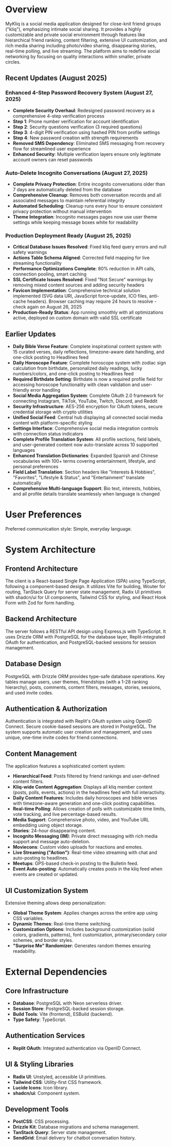 # Overview

MyKliq is a social media application designed for close-knit friend groups ("kliq"), emphasizing intimate social sharing. It provides a highly customizable and private social environment through features like hierarchical friend ranking, content filtering, extensive UI customization, and rich media sharing including photo/video sharing, disappearing stories, real-time polling, and live streaming. The platform aims to redefine social networking by focusing on quality interactions within smaller, private circles.

## Recent Updates (August 2025)

### **Enhanced 4-Step Password Recovery System (August 27, 2025)**
- **Complete Security Overhaul**: Redesigned password recovery as a comprehensive 4-step verification process
- **Step 1**: Phone number verification for account identification
- **Step 2**: Security questions verification (3 required questions)
- **Step 3**: 4-digit PIN verification using hashed PIN from profile settings
- **Step 4**: New password creation with strength requirements
- **Removed SMS Dependency**: Eliminated SMS messaging from recovery flow for streamlined user experience
- **Enhanced Security**: Multiple verification layers ensure only legitimate account owners can reset passwords

### **Auto-Delete Incognito Conversations (August 27, 2025)**
- **Complete Privacy Protection**: Entire incognito conversations older than 7 days are automatically deleted from the database
- **Comprehensive Cleanup**: Removes both conversation records and all associated messages to maintain referential integrity
- **Automated Scheduling**: Cleanup runs every hour to ensure consistent privacy protection without manual intervention
- **Theme Integration**: Incognito messages pages now use user theme settings while keeping message boxes white for readability

### **Production Deployment Ready (August 25, 2025)**
- **Critical Database Issues Resolved**: Fixed kliq feed query errors and null safety warnings
- **Actions Table Schema Aligned**: Corrected field mapping for live streaming functionality
- **Performance Optimizations Complete**: 80% reduction in API calls, connection pooling, smart caching
- **SSL Certificate Issues Resolved**: Fixed "Not Secure" warnings by removing mixed content sources and adding security headers
- **Favicon Implementation**: Comprehensive technical solution implemented (SVG data URI, JavaScript force-update, ICO files, anti-cache headers). Browser caching may require 24 hours to resolve - check again on August 26, 2025
- **Production-Ready Status**: App running smoothly with all optimizations active, deployed on custom domain with valid SSL certificate

## Earlier Updates
- **Daily Bible Verse Feature**: Complete inspirational content system with 15 curated verses, daily reflections, timezone-aware date handling, and one-click posting to Headlines feed
- **Daily Horoscope Feature**: Complete horoscope system with zodiac sign calculation from birthdate, personalized daily readings, lucky numbers/colors, and one-click posting to Headlines feed
- **Required Birthdate Setting**: Birthdate is now a required profile field for accessing horoscope functionality with clean validation and user-friendly error handling
- **Social Media Aggregation System**: Complete OAuth 2.0 framework for connecting Instagram, TikTok, YouTube, Twitch, Discord, and Reddit
- **Security Infrastructure**: AES-256 encryption for OAuth tokens, secure credential storage with crypto utilities
- **Unified Social Feed**: Central hub displaying all connected social media content with platform-specific styling
- **Settings Interface**: Comprehensive social media integration controls with connection status indicators
- **Complete Profile Translation System**: All profile sections, field labels, and user-generated content now auto-translate across 10 supported languages
- **Enhanced Translation Dictionaries**: Expanded Spanish and Chinese vocabularies with 100+ terms covering entertainment, lifestyle, and personal preferences
- **Field Label Translation**: Section headers like "Interests & Hobbies", "Favorites", "Lifestyle & Status", and "Entertainment" translate automatically
- **Comprehensive Multi-language Support**: Bio text, interests, hobbies, and all profile details translate seamlessly when language is changed

# User Preferences

Preferred communication style: Simple, everyday language.

# System Architecture

## Frontend Architecture
The client is a React-based Single Page Application (SPA) using TypeScript, following a component-based design. It utilizes Vite for building, Wouter for routing, TanStack Query for server state management, Radix UI primitives with shadcn/ui for UI components, Tailwind CSS for styling, and React Hook Form with Zod for form handling.

## Backend Architecture
The server follows a RESTful API design using Express.js with TypeScript. It uses Drizzle ORM with PostgreSQL for the database layer, Replit-integrated OAuth for authentication, and PostgreSQL-backed sessions for session management.

## Database Design
PostgreSQL with Drizzle ORM provides type-safe database operations. Key tables manage users, user themes, friendships (with a 1-28 ranking hierarchy), posts, comments, content filters, messages, stories, sessions, and used invite codes.

## Authentication & Authorization
Authentication is integrated with Replit's OAuth system using OpenID Connect. Secure cookie-based sessions are stored in PostgreSQL. The system supports automatic user creation and management, and uses unique, one-time invite codes for friend connections.

## Content Management
The application features a sophisticated content system:
- **Hierarchical Feed**: Posts filtered by friend rankings and user-defined content filters.
- **Kliq-wide Content Aggregation**: Displays all kliq member content (posts, polls, events, actions) in the headlines feed with full interactivity.
- **Daily Content Features**: Includes daily horoscopes and bible verses with timezone-aware generation and one-click posting capabilities.
- **Real-time Polling**: Allows creation of polls with customizable time limits, vote tracking, and live percentage-based results.
- **Media Support**: Comprehensive photo, video, and YouTube URL embedding using object storage.
- **Stories**: 24-hour disappearing content.
- **Incognito Messaging (IM)**: Private direct messaging with rich media support and message auto-deletion.
- **Moviecons**: Custom video uploads for reactions and emotes.
- **Live Streaming ("Action")**: Real-time video streaming with chat and auto-posting to headlines.
- **Meetups**: GPS-based check-in posting to the Bulletin feed.
- **Event Auto-posting**: Automatically creates posts in the kliq feed when events are created or updated.

## UI Customization System
Extensive theming allows deep personalization:
- **Global Theme System**: Applies changes across the entire app using CSS variables.
- **Dynamic Themes**: Real-time theme switching.
- **Customization Options**: Includes background customization (solid colors, gradients, patterns), font customization, primary/secondary color schemes, and border styles.
- **"Surprise Me" Randomizer**: Generates random themes ensuring readability.

# External Dependencies

## Core Infrastructure
- **Database**: PostgreSQL with Neon serverless driver.
- **Session Store**: PostgreSQL-backed session storage.
- **Build Tools**: Vite (frontend), ESBuild (backend).
- **Type Safety**: TypeScript.

## Authentication Services
- **Replit OAuth**: Integrated authentication via OpenID Connect.

## UI & Styling Libraries
- **Radix UI**: Unstyled, accessible UI primitives.
- **Tailwind CSS**: Utility-first CSS framework.
- **Lucide Icons**: Icon library.
- **shadcn/ui**: Component system.

## Development Tools
- **PostCSS**: CSS processing.
- **Drizzle Kit**: Database migrations and schema management.
- **TanStack Query**: Server state management.
- **SendGrid**: Email delivery for chatbot conversation history.